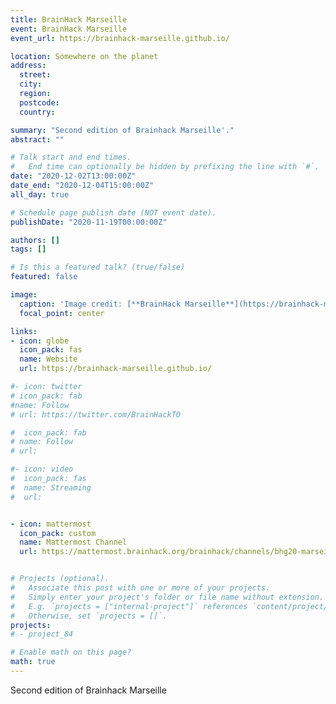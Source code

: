 ```yaml
---
title: BrainHack Marseille
event: BrainHack Marseille
event_url: https://brainhack-marseille.github.io/

location: Somewhere on the planet
address:
  street:
  city:
  region:
  postcode:
  country:

summary: "Second edition of Brainhack Marseille'."
abstract: ""

# Talk start and end times.
#   End time can optionally be hidden by prefixing the line with `#`.
date: "2020-12-02T13:00:00Z"
date_end: "2020-12-04T15:00:00Z"
all_day: true

# Schedule page publish date (NOT event date).
publishDate: "2020-11-19T00:00:00Z"

authors: []
tags: []

# Is this a featured talk? (true/false)
featured: false

image:
  caption: 'Image credit: [**BrainHack Marseille**](https://brainhack-marseille.github.io/)'
  focal_point: center

links:
- icon: globe
  icon_pack: fas
  name: Website
  url: https://brainhack-marseille.github.io/

#- icon: twitter
# icon_pack: fab
#name: Follow
# url: https://twitter.com/BrainHackTO

#  icon_pack: fab
# name: Follow
# url: 

#- icon: video
#  icon_pack: fas
#  name: Streaming
#  url: 


- icon: mattermost
  icon_pack: custom
  name: Mattermost Channel
  url: https://mattermost.brainhack.org/brainhack/channels/bhg20-marseille


# Projects (optional).
#   Associate this post with one or more of your projects.
#   Simply enter your project's folder or file name without extension.
#   E.g. `projects = ["internal-project"]` references `content/project/deep-learning/index.md`.
#   Otherwise, set `projects = []`.
projects:
# - project_84

# Enable math on this page?
math: true
---
```


Second edition of Brainhack Marseille
